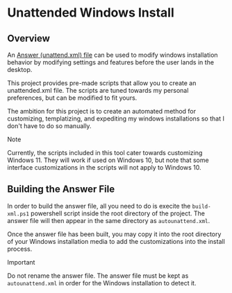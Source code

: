 # Unattended Windows Install

## Overview
An [Answer (unattend.xml) file](https://learn.microsoft.com/en-us/windows-hardware/manufacture/desktop/update-windows-settings-and-scripts-create-your-own-answer-file-sxs?view=windows-11) can be used to modify windows installation behavior by modifying settings and features before the user lands in the desktop.

This project provides pre-made scripts that allow you to create an unattended.xml file. The scripts are tuned towards my personal preferences, but can be modified to fit yours.

The ambition for this project is to create an automated method for customizing, templatizing, and expediting my windows installations so that I don't have to do so manually.

> [!NOTE]
> Currently, the scripts included in this tool cater towards customizing Windows 11. They will work if used on Windows 10, but note that some interface customizations in the scripts will not apply to Windows 10.

## Building the Answer File
In order to build the answer file, all you need to do is execite the `build-xml.ps1` powershell script inside the root directory of the project. The answer file will then appear in the same directory as `autounattend.xml`.

Once the answer file has been built, you may copy it into the root directory of your Windows installation media to add the customizations into the install process.

> [!IMPORTANT]
> Do not rename the answer file. The answer file must be kept as `autounattend.xml` in order for the Windows installation to detect it.
